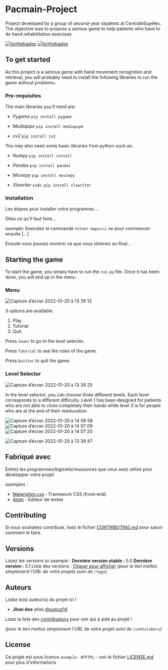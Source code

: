 # Pacmain-Project
Project developed by a group of second-year students at CentraleSupélec. The objective was to propose a serious game to help patients who have to do hand rehabilitation exercises.

[![forthebadge](http://forthebadge.com/images/badges/built-with-love.svg)](http://forthebadge.com)  [![forthebadge](http://forthebadge.com/images/badges/powered-by-electricity.svg)](http://forthebadge.com)


## To get started

As this project is a serious game with hand movement recognition and retrieval, you will probably need to install the following libraries to run the game without problems: 

### Pre-requisites

The main libraries you'll need are:

- *Pygame*
  ```pip install pygame```
  
- *Mediapipe*
  ```pip install mediapipe```

- *cv2* 
  ```pip install cv2``` 
  
You may also need some basic libraries from python such as:

- *Numpy*
  ```pip install install```
  
- *Pandas* 
  ```pip install pandas``` 
  
- *Moviepy* 
  ```pip install moviepy```
  
 - *Xlswriter* 
   ```sudo pip install xlswriter```
  
### Installation

Les étapes pour installer votre programme....

Dites ce qu'il faut faire...

_exemple_: Executez la commande ``telnet mapscii.me`` pour commencer ensuite [...]


Ensuite vous pouvez montrer ce que vous obtenez au final...

## Starting the game 

To start the game, you simply have to run the ```run.py``` file. Once it has been done, you will end up in the menu.

### Menu 


![Capture d’écran 2022-01-20 à 13 39 13](https://user-images.githubusercontent.com/93545145/150343010-289ecd8d-e99f-4859-bb6c-56b425b0b50e.png)


3 options are available: 

1. Play
2. Tutorial
3. Quit

Press ```Jouer``` to go to the level selector.

Press ```Tutorial``` to see the rules of the game.

Press ```Quitter``` to quit the game.


### Level Selector

![Capture d’écran 2022-01-20 à 13 39 25](https://user-images.githubusercontent.com/93545145/150343019-1ce004af-fb8e-41f4-becb-7bb9765b1a31.png)

In the level selector, you can choose three different levels. Each level corresponds to a different difficulty. Level 1 has been designed for patients
who are not able to close completely their hands while level 3 is for people who are at the end of their reeducation.

![Capture d’écran 2022-01-20 à 14 06 58](https://user-images.githubusercontent.com/93545145/150345057-3fbad285-9be3-48d6-8c07-e4e032edeaa4.png "Level 1")
![Capture d’écran 2022-01-20 à 14 07 09](https://user-images.githubusercontent.com/93545145/150345063-faa101ba-0d30-4637-a815-13dc2e08bd63.png)
![Capture d’écran 2022-01-20 à 14 07 20](https://user-images.githubusercontent.com/93545145/150345068-dc0d44dd-7ac0-4a70-ad87-ae1d64490bac.png)




![Capture d’écran 2022-01-20 à 13 39 47](https://user-images.githubusercontent.com/93545145/150343262-a964c5ec-809f-493d-80a9-928b1ac11bb3.png)
## Fabriqué avec

Entrez les programmes/logiciels/ressources que vous avez utilisé pour développer votre projet

_exemples :_
* [Materialize.css](http://materializecss.com) - Framework CSS (front-end)
* [Atom](https://atom.io/) - Editeur de textes

## Contributing

Si vous souhaitez contribuer, lisez le fichier [CONTRIBUTING.md](https://example.org) pour savoir comment le faire.

## Versions
Listez les versions ici 
_exemple :_
**Dernière version stable :** 5.0
**Dernière version :** 5.1
Liste des versions : [Cliquer pour afficher](https://github.com/your/project-name/tags)
_(pour le lien mettez simplement l'URL de votre projets suivi de ``/tags``)_

## Auteurs
Listez le(s) auteur(s) du projet ici !
* **Jhon doe** _alias_ [@outout14](https://github.com/outout14)

Lisez la liste des [contributeurs](https://github.com/your/project/contributors) pour voir qui à aidé au projet !

_(pour le lien mettez simplement l'URL de votre projet suivi de ``/contirubors``)_

## License

Ce projet est sous licence ``exemple: WTFTPL`` - voir le fichier [LICENSE.md](LICENSE.md) pour plus d'informations
